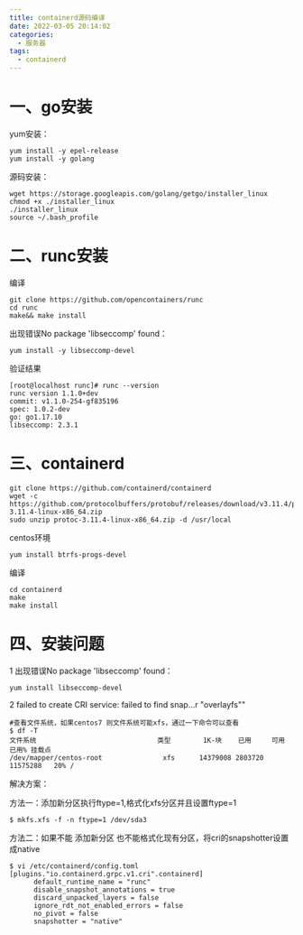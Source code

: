 ```yaml
---
title: containerd源码编译
date: 2022-03-05 20:14:02
categories:
  - 服务器
tags:
  - containerd 
---
```


# 一、go安装

yum安装：

```
yum install -y epel-release
yum install -y golang
```

源码安装：

```
wget https://storage.googleapis.com/golang/getgo/installer_linux
chmod +x ./installer_linux
./installer_linux
source ~/.bash_profile
```

# 二、runc安装

编译

```
git clone https://github.com/opencontainers/runc
cd runc
make&& make install
```

出现错误No package 'libseccomp' found：

```
yum install -y libseccomp-devel
```

验证结果

```
[root@localhost runc]# runc --version   
runc version 1.1.0+dev
commit: v1.1.0-254-gf835196
spec: 1.0.2-dev
go: go1.17.10
libseccomp: 2.3.1
```

# 三、containerd

```
git clone https://github.com/containerd/containerd
wget -c https://github.com/protocolbuffers/protobuf/releases/download/v3.11.4/protoc-3.11.4-linux-x86_64.zip
sudo unzip protoc-3.11.4-linux-x86_64.zip -d /usr/local
```

centos环境

```
yum install btrfs-progs-devel
```

编译

```
cd containerd
make
make install
```

# 四、安装问题

1 出现错误No package 'libseccomp' found：

```
yum install libseccomp-devel
```

2 failed to create CRI service: failed to find snap...r \"overlayfs\""

```
#查看文件系统，如果centos7 则文件系统可能xfs，通过一下命令可以查看
$ df -T
文件系统                              类型        1K-块    已用     可用 已用% 挂载点
/dev/mapper/centos-root               xfs      14379008 2803720 11575288   20% /
```

解决方案：

方法一：添加新分区执行ftype=1,格式化xfs分区并且设置ftype=1

```
$ mkfs.xfs -f -n ftype=1 /dev/sda3
```

方法二：如果不能 添加新分区 也不能格式化现有分区，将cri的snapshotter设置成native

```
$ vi /etc/containerd/config.toml
[plugins."io.containerd.grpc.v1.cri".containerd]
      default_runtime_name = "runc"
      disable_snapshot_annotations = true
      discard_unpacked_layers = false
      ignore_rdt_not_enabled_errors = false
      no_pivot = false
      snapshotter = "native"
```





